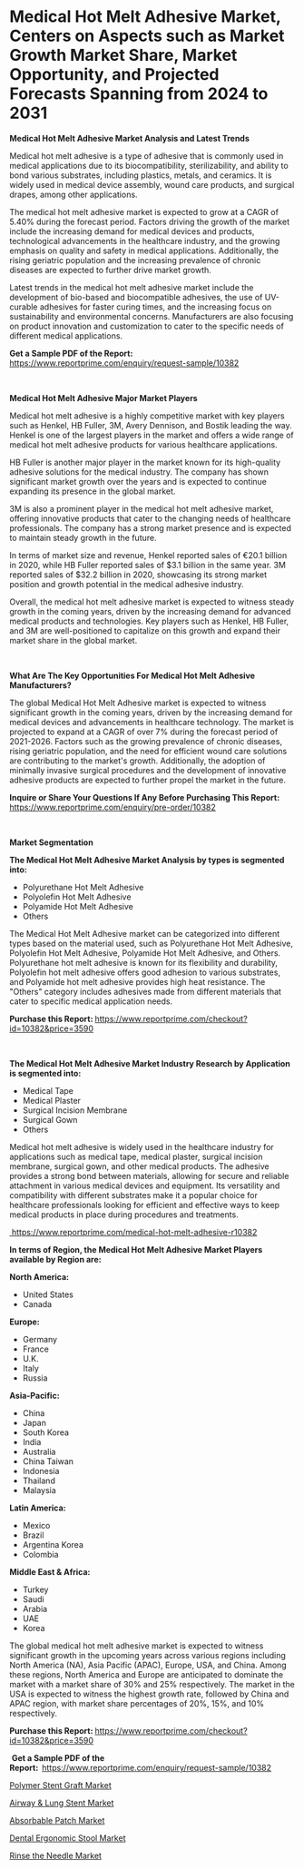 <p><h1>Medical Hot Melt Adhesive Market, Centers on Aspects such as Market Growth Market Share, Market Opportunity, and Projected Forecasts Spanning from 2024 to 2031</h1></p><p><strong>Medical Hot Melt Adhesive Market Analysis and Latest Trends</strong></p>
<p><p>Medical hot melt adhesive is a type of adhesive that is commonly used in medical applications due to its biocompatibility, sterilizability, and ability to bond various substrates, including plastics, metals, and ceramics. It is widely used in medical device assembly, wound care products, and surgical drapes, among other applications.</p><p>The medical hot melt adhesive market is expected to grow at a CAGR of 5.40% during the forecast period. Factors driving the growth of the market include the increasing demand for medical devices and products, technological advancements in the healthcare industry, and the growing emphasis on quality and safety in medical applications. Additionally, the rising geriatric population and the increasing prevalence of chronic diseases are expected to further drive market growth.</p><p>Latest trends in the medical hot melt adhesive market include the development of bio-based and biocompatible adhesives, the use of UV-curable adhesives for faster curing times, and the increasing focus on sustainability and environmental concerns. Manufacturers are also focusing on product innovation and customization to cater to the specific needs of different medical applications.</p></p>
<p><strong>Get a Sample PDF of the Report:&nbsp;</strong> <a href="https://www.reportprime.com/enquiry/request-sample/10382">https://www.reportprime.com/enquiry/request-sample/10382</a></p>
<p>&nbsp;</p>
<p><strong>Medical Hot Melt Adhesive Major Market Players</strong></p>
<p><p>Medical hot melt adhesive is a highly competitive market with key players such as Henkel, HB Fuller, 3M, Avery Dennison, and Bostik leading the way. Henkel is one of the largest players in the market and offers a wide range of medical hot melt adhesive products for various healthcare applications.</p><p>HB Fuller is another major player in the market known for its high-quality adhesive solutions for the medical industry. The company has shown significant market growth over the years and is expected to continue expanding its presence in the global market.</p><p>3M is also a prominent player in the medical hot melt adhesive market, offering innovative products that cater to the changing needs of healthcare professionals. The company has a strong market presence and is expected to maintain steady growth in the future.</p><p>In terms of market size and revenue, Henkel reported sales of €20.1 billion in 2020, while HB Fuller reported sales of $3.1 billion in the same year. 3M reported sales of $32.2 billion in 2020, showcasing its strong market position and growth potential in the medical adhesive industry.</p><p>Overall, the medical hot melt adhesive market is expected to witness steady growth in the coming years, driven by the increasing demand for advanced medical products and technologies. Key players such as Henkel, HB Fuller, and 3M are well-positioned to capitalize on this growth and expand their market share in the global market.</p></p>
<p>&nbsp;</p>
<p><strong>What Are The Key Opportunities For Medical Hot Melt Adhesive Manufacturers?</strong></p>
<p><p>The global Medical Hot Melt Adhesive market is expected to witness significant growth in the coming years, driven by the increasing demand for medical devices and advancements in healthcare technology. The market is projected to expand at a CAGR of over 7% during the forecast period of 2021-2026. Factors such as the growing prevalence of chronic diseases, rising geriatric population, and the need for efficient wound care solutions are contributing to the market's growth. Additionally, the adoption of minimally invasive surgical procedures and the development of innovative adhesive products are expected to further propel the market in the future.</p></p>
<p><strong>Inquire or Share Your Questions If Any Before Purchasing This Report:</strong> <a href="https://www.reportprime.com/enquiry/pre-order/10382">https://www.reportprime.com/enquiry/pre-order/10382</a></p>
<p>&nbsp;</p>
<p><strong>Market Segmentation</strong></p>
<p><strong>The Medical Hot Melt Adhesive Market Analysis by types is segmented into:</strong></p>
<p><ul><li>Polyurethane Hot Melt Adhesive</li><li>Polyolefin Hot Melt Adhesive</li><li>Polyamide Hot Melt Adhesive</li><li>Others</li></ul></p>
<p><p>The Medical Hot Melt Adhesive market can be categorized into different types based on the material used, such as Polyurethane Hot Melt Adhesive, Polyolefin Hot Melt Adhesive, Polyamide Hot Melt Adhesive, and Others. Polyurethane hot melt adhesive is known for its flexibility and durability, Polyolefin hot melt adhesive offers good adhesion to various substrates, and Polyamide hot melt adhesive provides high heat resistance. The "Others" category includes adhesives made from different materials that cater to specific medical application needs.</p></p>
<p><strong>Purchase this Report:&nbsp;</strong><a href="https://www.reportprime.com/checkout?id=10382&price=3590">https://www.reportprime.com/checkout?id=10382&price=3590</a></p>
<p>&nbsp;</p>
<p><strong>The Medical Hot Melt Adhesive Market Industry Research by Application is segmented into:</strong></p>
<p><ul><li>Medical Tape</li><li>Medical Plaster</li><li>Surgical Incision Membrane</li><li>Surgical Gown</li><li>Others</li></ul></p>
<p><p>Medical hot melt adhesive is widely used in the healthcare industry for applications such as medical tape, medical plaster, surgical incision membrane, surgical gown, and other medical products. The adhesive provides a strong bond between materials, allowing for secure and reliable attachment in various medical devices and equipment. Its versatility and compatibility with different substrates make it a popular choice for healthcare professionals looking for efficient and effective ways to keep medical products in place during procedures and treatments.</p></p>
<p><a href="https://www.reportprime.com/medical-hot-melt-adhesive-r10382">&nbsp;https://www.reportprime.com/medical-hot-melt-adhesive-r10382</a></p>
<p><strong>In terms of Region, the Medical Hot Melt Adhesive Market Players available by Region are:</strong></p>
<p>
    <p> <strong> North America: </strong>
        <ul>
            <li>United States</li>
            <li>Canada</li>
        </ul>
        </p> 
    <p> <strong> Europe: </strong>
        <ul>
            <li>Germany</li>
            <li>France</li>
            <li>U.K.</li>
            <li>Italy</li>
            <li>Russia</li>
        </ul>
        </p> 
    <p> <strong> Asia-Pacific: </strong>
        <ul>
            <li>China</li>
            <li>Japan</li>
            <li>South Korea</li>
            <li>India</li>
            <li>Australia</li>
            <li>China Taiwan</li>
            <li>Indonesia</li>
            <li>Thailand</li>
            <li>Malaysia</li>
        </ul>
        </p> 
    <p> <strong> Latin America: </strong>
        <ul>
            <li>Mexico</li>
            <li>Brazil</li>
            <li>Argentina Korea</li>
            <li>Colombia</li>
        </ul>
        </p> 
    <p> <strong> Middle East & Africa: </strong>
        <ul>
            <li>Turkey</li>
            <li>Saudi</li>
            <li>Arabia</li>
            <li>UAE</li>
            <li>Korea</li>
        </ul>
    </p>
    </p>
<p><p>The global medical hot melt adhesive market is expected to witness significant growth in the upcoming years across various regions including North America (NA), Asia Pacific (APAC), Europe, USA, and China. Among these regions, North America and Europe are anticipated to dominate the market with a market share of 30% and 25% respectively. The market in the USA is expected to witness the highest growth rate, followed by China and APAC region, with market share percentages of 20%, 15%, and 10% respectively.</p></p>
<p><strong>Purchase this Report: </strong><a href="https://www.reportprime.com/checkout?id=10382&price=3590">https://www.reportprime.com/checkout?id=10382&price=3590</a></p>
<p>&nbsp;<strong>Get a Sample PDF of the Report:&nbsp;&nbsp;</strong><a href="https://www.reportprime.com/enquiry/request-sample/10382">https://www.reportprime.com/enquiry/request-sample/10382</a></p>
<p><strong></strong></p>
<p><p><a href="https://medium.com/@garyshaw626/global-polymer-stent-graft-market-size-and-market-trends-analysis-by-regional-outlook-competitive-15e2a1d832c0">Polymer Stent Graft Market</a></p><p><a href="https://medium.com/@amyjacobi/global-airway-lung-stent-market-size-is-expected-to-experience-a-cagr-of-12-7-674d4a3718dd">Airway & Lung Stent Market</a></p><p><a href="https://medium.com/@adribbs56546/absorbable-patch-market-forecast-global-market-trends-and-analysis-from-2024-to-2031-covered-in-ba4925f8fefb">Absorbable Patch Market</a></p><p><a href="https://medium.com/@othaleffler24/global-dental-ergonomic-stool-market-trends-insights-into-growth-opportunities-and-challenges-e8e0bd3e9723">Dental Ergonomic Stool Market</a></p><p><a href="https://github.com/riwar777/Market-Research-Report-List-2/blob/main/rinse-the-needle-market.md">Rinse the Needle Market</a></p></p>